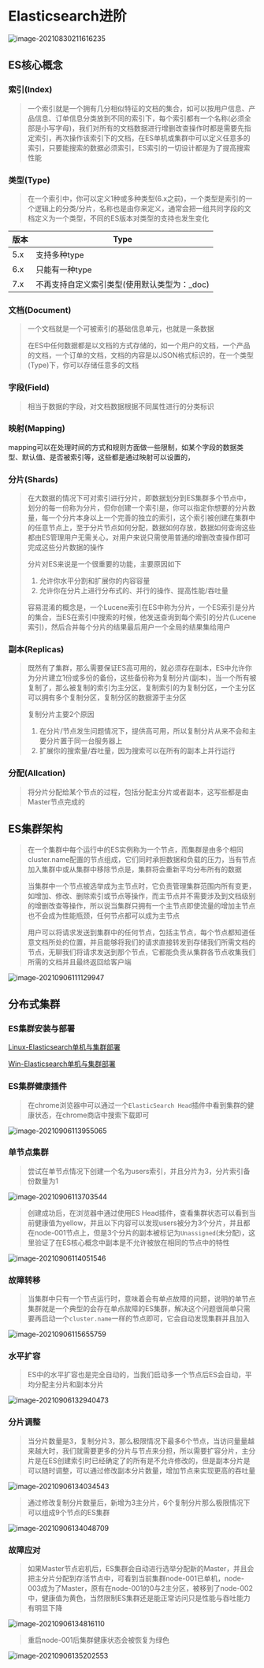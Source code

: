 # Elasticsearch进阶

![image-20210830211616235](./images/image-20210830211616235.png)

## ES核心概念

### 索引(Index)

> 一个索引就是一个拥有几分相似特征的文档的集合，如可以按用户信息、产品信息、订单信息分类放到不同的索引下，每个索引都有一个名称(必须全部是小写字母)，我们对所有的文档数据进行增删改查操作时都是需要先指定索引，再次操作该索引下的文档，在ES单机或集群中可以定义任意多的索引，只要能搜索的数据必须索引，ES索引的一切设计都是为了提高搜索性能

### 类型(Type)

> 在一个索引中，你可以定义1种或多种类型(6.x之前)，一个类型是索引的一个逻辑上的分类/分片，名称也是由你来定义，通常会把一组共同字段的文档定义为一个类型，不同的ES版本对类型的支持也发生变化

| 版本 | Type                                         |
| ---- | -------------------------------------------- |
| 5.x  | 支持多种type                                 |
| 6.x  | 只能有一种type                               |
| 7.x  | 不再支持自定义索引类型(使用默认类型为：_doc) |

### 文档(Document)

> 一个文档就是一个可被索引的基础信息单元，也就是一条数据
>
> 在ES中任何数据都是以文档的方式存储的，如一个用户的文档，一个产品的文档，一个订单的文档，文档的内容是以JSON格式标识的，在一个类型(Type)下，你可以存储任意多的文档



### 字段(Field)

> 相当于数据的字段，对文档数据根据不同属性进行的分类标识

### 映射(Mapping)

mapping可以在处理时间的方式和规则方面做一些限制，如某个字段的数据类型、默认值、是否被索引等，这些都是通过映射可以设置的，

### 分片(Shards)

> 在大数据的情况下可对索引进行分片，即数据划分到ES集群多个节点中，划分的每一份称为分片，但你创建一个索引是，你可以指定你想要的分片数量，每一个分片本身以上一个完善的独立的索引，这个索引被创建在集群中的任意节点上，至于分片节点如何分配，数据如何存放，数据如何查询这些都由ES管理用户无需关心，对用户来说只需使用普通的增删改查操作即可完成这些分片数据的操作
>
> 分片对ES来说是一个很重要的功能，主要原因如下
>
> 1. 允许你水平分割和扩展你的内容容量
> 2. 允许你在分片上进行分布式的、并行的操作、提高性能/吞吐量
>
> 容易混淆的概念是，一个Lucene索引在ES中称为分片，一个ES索引是分片的集合，当ES在索引中搜索的时候，他发送查询到每个索引的分片(Lucene索引)，然后合并每个分片的结果最后用户一个全局的结果集给用户

### 副本(Replicas)

> 既然有了集群，那么需要保证ES高可用的，就必须存在副本，ES中允许你为分片建立1份或多份的备份，这些备份称为复制分片(副本)，当一个所有被复制了，那么被复制的索引为主分区，复制索引的为复制分区，一个主分区可以拥有多个复制分区，复制分区的数据源于主分区
>
> 复制分片主要2个原因
>
> 1. 在分片/节点发生问题情况下，提供高可用，所以复制分片从来不会和主要分片置于同一台服务器上
> 2. 扩展你的搜索量/吞吐量，因为搜索可以在所有的副本上并行运行

### 分配(Allcation)

> 将分片分配给某个节点的过程，包括分配主分片或者副本，这写些都是由Master节点完成的

## ES集群架构

> 在一个集群中每个运行中的ES实例称为一个节点，而集群是由多个相同cluster.name配置的节点组成，它们同时承担数据和负载的压力，当有节点加入集群中或从集群中移除节点是，集群将会重新平均分布所有的数据
>
> 当集群中一个节点被选举成为主节点时，它负责管理集群范围内所有变更，如增加、修改、删除索引或节点等操作，而主节点并不需要涉及到文档级别的增删改查等操作，所以说当集群只拥有一个主节点即使流量的增加主节点也不会成为性能瓶颈，任何节点都可以成为主节点
>
> 用户可以将请求发送到集群中的任何节点，包括主节点，每个节点都知道任意文档所处的位置，并且能够将我们的请求直接转发到存储我们所需文档的节点，无聊我们将请求发送到那个节点，它都能负责从集群各节点收集我们所需的文档并且最终返回给客户端

![image-20210906111129947](./images/image-20210906111129947.png)

## 分布式集群

### ES集群安装与部署

[Linux-Elasticsearch单机与集群部署](Liunx-Elasticsearch单机集群部署.md)

[Win-Elasticsearch单机与集群部署](Win-Elasticsearch单机集群部署.md)

### ES集群健康插件

> 在chrome浏览器中可以通过一个`ElasticSearch Head`插件中看到集群的健康状态，在chrome商店中搜索下载即可

![image-20210906113955065](./images/image-20210906113955065.png)

### 单节点集群

> 尝试在单节点情况下创建一个名为users索引，并且分片为3，分片索引备份数量为1

![image-20210906113703544](./images/image-20210906113703544.png)

> 创建成功后，在浏览器中通过使用ES Head插件，查看集群状态可以看到当前健康值为yellow，并且以下内容可以发现users被分为3个分片，并且都在node-001节点上，但是3个分片的副本被标记为`Unassigned`(未分配)，这里验证了在ES核心概念中副本是不允许被放在相同的节点中的特性

![image-20210906114051546](./images/image-20210906114051546.png)

### 故障转移

> 当集群中只有一个节点运行时，意味着会有单点故障的问题，说明的单节点集群就是一个典型的会存在单点故障的ES集群，解决这个问题很简单只需要再启动一个`cluster.name`一样的节点即可，它会自动发现集群并且加入

![image-20210906115655759](./images/image-20210906115655759.png)

### 水平扩容

> ES中的水平扩容也是完全自动的，当我们启动多一个节点后ES会自动，平均分配主分片和副本分片

![image-20210906132940473](./images/image-20210906132940473.png)

### 分片调整

> 当分片数量是3，复制分片3，那么极限情况下最多6个节点，当访问量量越来越大时，我们就需要更多的分片与节点来分担，所以需要扩容分片，主分片是在ES创建索引时已经确定了的所有是不允许修改的，但是副本分片是可以随时调整，可以通过修改副本分片数量，增加节点来实现更高的吞吐量

![image-20210906134034543](./images/image-20210906134034543.png)

> 通过修改复制分片数量后，新增为3主分片，6个复制分片那么极限情况下可以组成9个节点的ES集群

![image-20210906134048709](./images/image-20210906134048709.png)

### 故障应对

> 如果Master节点宕机后，ES集群会自动进行选举分配新的Master，并且会把主分片分配到存活节点中，可看到当前集群node-001已单机，node-003成为了Master，原有在node-001的0与2主分区，被移到了node-002中，健康值为黄色，当然限制ES集群还是能正常访问只是性能与吞吐能力有明显下降

![image-20210906134816110](./images/image-20210906134816110.png)

> 重启node-001后集群健康状态会被恢复为绿色

![image-20210906135202553](./images/image-20210906135202553.png)
